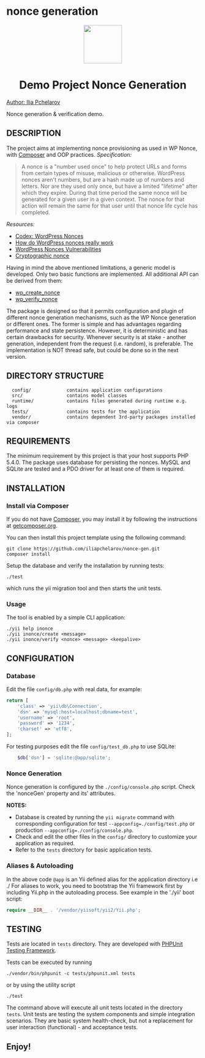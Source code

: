 # nonce generation
<p align="center">
    <a href="https://github.com/inpsyde" target="_blank">
        <img src="https://avatars0.githubusercontent.com/u/571549" height="100px">
    </a>
    <h1 align="center">Demo Project Nonce Generation</h1>
    <a rel="author" href="https://github.com/iliapchelarov">Author: Ilia Pchelarov </a>
    <br>
</p>

Nonce generation & verification demo.

DESCRIPTION
-----------
The project aims at implementing nonce provisioning as used in WP Nonce, with [Composer](http://getcomposer.org/) and OOP practices.
_Specification:_
> A nonce is a "number used once" to help protect URLs and forms from certain types of misuse, malicious or otherwise. 
> WordPress nonces aren't numbers, but are a hash made up of numbers and letters. Nor are they used only once, but have a limited "lifetime" after which they expire. 
> During that time period the same nonce will be generated for a given user in a given context. The nonce for that action will remain the same for that user until that nonce life cycle has completed.

_Resources:_
* [Codex: WordPress Nonces](https://codex.wordpress.org/WordPress_Nonces)
* [How do WordPress nonces really work](https://www.bynicolas.com/code/wordpress-nonce/)
* [WordPress Nonces Vulnerabilities](https://codeseekah.com/2016/01/21/wordpress-nonces-vulnerabilities/)
* [Cryptographic nonce](https://en.wikipedia.org/wiki/Cryptographic_nonce)

Having in mind the above mentioned limitations, a generic model is developed. Only two basic functions are implemented. All additional API can be derived from them:
* [wp_create_nonce](https://codex.wordpress.org/Function_Reference/wp_create_nonce)
* [wp_verify_nonce](https://codex.wordpress.org/Function_Reference/wp_verify_nonce)

The package is designed so that it permits configuration and plugin of different nonce generation mechanisms, such as the WP Nonce generation or different ones. The former is simple and has advantages regarding performance and state persistence. However, it is deterministic and has certain drawbacks for security. Whenever security is at stake - another generation, independent from the request (i.e. random), is preferable. The implementation is NOT thread safe, but could be done so in the next version.

DIRECTORY STRUCTURE
-------------------

      config/             contains application configurations
      src/                contains model classes
      runtime/            contains files generated during runtime e.g. logs
      tests/              contains tests for the application
      vendor/             contains dependent 3rd-party packages installed via composer

REQUIREMENTS
------------

The minimum requirement by this project is that your host supports PHP 5.4.0.
The package uses database for persisting the nonces. MySQL and SQLite are tested and a PDO driver for at least one of them is required.

INSTALLATION
------------

### Install via Composer

If you do not have [Composer](http://getcomposer.org/), you may install it by following the instructions
at [getcomposer.org](http://getcomposer.org/doc/00-intro.md#installation-nix).

You can then install this project template using the following command:
~~~
git clone https://github.com/iliapchelarov/nonce-gen.git 
composer install
~~~

Setup the database and verify the installation by running tests:
~~~
./test
~~~
which runs the yii migration tool and then starts the unit tests.

### Usage 
The tool is enabled by a simple CLI application:
~~~
./yii help inonce
./yii inonce/create <message>
./yii inonce/verify <nonce> <message> <keepalive>
~~~

CONFIGURATION
-------------

### Database

Edit the file `config/db.php` with real data, for example:

```php
return [
    'class' => 'yii\db\Connection',
    'dsn' => 'mysql:host=localhost;dbname=test',
    'username' => 'root',
    'password' => '1234',
    'charset' => 'utf8',
];
```

For testing purposes edit the file `config/test_db.php` to use SQLite:
```php
    $db['dsn'] = 'sqlite:@app/sqlite';
```
### Nonce Generation
Nonce generation is configured by the `./config/console.php` script. Check the 'nonceGen' property and its' attributes. 

**NOTES:**
- Database is created by running the `yii migrate` command with corresponding configuration for test `--appconfig=./config/test.php` or production `--appconfig=./config/console.php`.
- Check and edit the other files in the `config/` directory to customize your application as required.
- Refer to the `tests` directory for basic application tests.

### Aliases & Autoloading

In the above code `@app` is an Yii defined alias for the application directory i.e ./
For aliases to work, you need to bootstrap the Yii framework first by including Yii.php in the autoloading process.
See example in the './yii' boot script:

```php
require __DIR__ . '/vendor/yiisoft/yii2/Yii.php';
```

TESTING
-------

Tests are located in `tests` directory. They are developed with [PHPUnit Testing Framework](https://phpunit.de/).

Tests can be executed by running

```
./vendor/bin/phpunit -c tests/phpunit.xml tests
```
or by using the utility script
```
./test
```

The command above will execute all unit tests located in the directory `tests`. Unit tests are testing the system components and simple integration scenarios.
They are basic system health-check, but not a replacement for user interaction (functional) - and acceptance tests. 

Enjoy!
------
